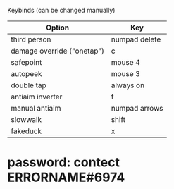 Keybinds (can be changed manually)

|Option|Key|
|---|---|
|third person|numpad delete|
|damage override ("onetap")|c|
|safepoint|mouse 4|
|autopeek|mouse 3|
|double tap|always on|
|antiaim inverter|f|
|manual antiaim|numpad arrows|
|slowwalk|shift|
|fakeduck|x|

# password: contect ERRORNAME#6974
